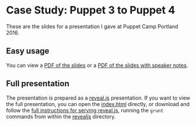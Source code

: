 # Case Study: Puppet 3 to Puppet 4

These are the slides for a presentation I gave at Puppet Camp Portland 2016.

## Easy usage

You can view a [PDF of the slides](pdf/slides.pdf) or a [PDF of the slides with speaker notes](pdf/slides_with_notes.pdf).

## Full presentation

The presentation is prepared as a [reveal.js](https://github.com/hakimel/reveal.js/) presentation. If you want to view
the full presentation, you can open the [index.html](revealjs/index.html) directly, or download and follow the
[full instructions for serving reveal.js](https://github.com/hakimel/reveal.js/#full-setup), running the `grunt`
commands from within the [revealjs](revealjs/) directory.
